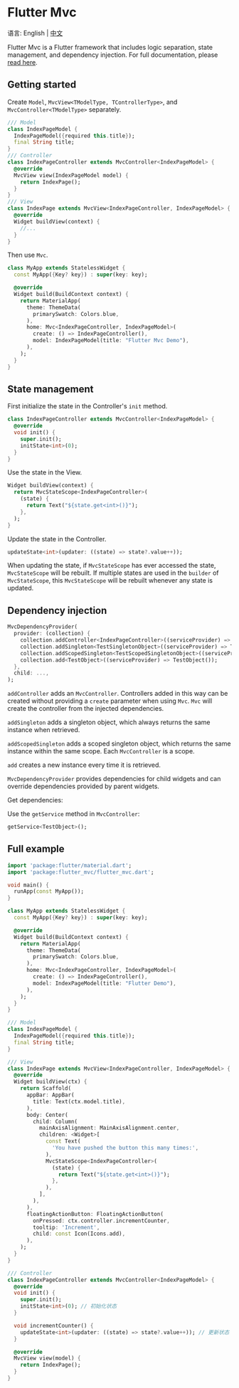 # Flutter Mvc

语言: English | [中文](https://github.com/yiiim/flutter_mvc/blob/master/README-zh.md)

Flutter Mvc is a Flutter framework that includes logic separation, state management, and dependency injection. For full documentation, please [read here](https://github.com/yiiim/flutter_mvc/wiki).

## Getting started

Create `Model`, `MvcView<TModelType, TControllerType>`, and `MvcController<TModelType>` separately.

```dart
/// Model
class IndexPageModel {
  IndexPageModel({required this.title});
  final String title;
}
/// Controller
class IndexPageController extends MvcController<IndexPageModel> {
  @override
  MvcView view(IndexPageModel model) {
    return IndexPage();
  }
}
/// View
class IndexPage extends MvcView<IndexPageController, IndexPageModel> {
  @override
  Widget buildView(context) {
    //...
  }
}
```

Then use `Mvc`.

```dart
class MyApp extends StatelessWidget {
  const MyApp({Key? key}) : super(key: key);

  @override
  Widget build(BuildContext context) {
    return MaterialApp(
      theme: ThemeData(
        primarySwatch: Colors.blue,
      ),
      home: Mvc<IndexPageController, IndexPageModel>(
        create: () => IndexPageController(),
        model: IndexPageModel(title: "Flutter Mvc Demo"),
      ),
    );
  }
}
```

## State management

First initialize the state in the Controller's `init` method.

```dart
class IndexPageController extends MvcController<IndexPageModel> {
  @override
  void init() {
    super.init();
    initState<int>(0);
  }
}
```

Use the state in the View.

```dart
Widget buildView(context) {
  return MvcStateScope<IndexPageController>(
    (state) {
      return Text("${state.get<int>()}");
    },
  );
}
```

Update the state in the Controller.

```dart
updateState<int>(updater: ((state) => state?.value++));
```

When updating the state, if `MvcStateScope` has ever accessed the state, `MvcStateScope` will be rebuilt. If multiple states are used in the `builder` of `MvcStateScope`, this `MvcStateScope` will be rebuilt whenever any state is updated.

## Dependency injection

```dart
MvcDependencyProvider(
  provider: (collection) {
    collection.addController<IndexPageController>((serviceProvider) => IndexPageController());
    collection.addSingleton<TestSingletonObject>((serviceProvider) => TestSingletonObject());
    collection.addScopedSingleton<TestScopedSingletonObject>((serviceProvider) => TestScopedSingletonObject());
    collection.add<TestObject>((serviceProvider) => TestObject());
  },
  child: ...,
);
```

`addController` adds an `MvcController`. Controllers added in this way can be created without providing a `create` parameter when using `Mvc`. `Mvc` will create the controller from the injected dependencies.

`addSingleton` adds a singleton object, which always returns the same instance when retrieved.

`addScopedSingleton` adds a scoped singleton object, which returns the same instance within the same scope. Each `MvcController` is a scope.

`add` creates a new instance every time it is retrieved.

`MvcDependencyProvider` provides dependencies for child widgets and can override dependencies provided by parent widgets.

Get dependencies:

Use the `getService` method in `MvcController`:

```dart
getService<TestObject>();
```

## Full example

```dart
import 'package:flutter/material.dart';
import 'package:flutter_mvc/flutter_mvc.dart';

void main() {
  runApp(const MyApp());
}

class MyApp extends StatelessWidget {
  const MyApp({Key? key}) : super(key: key);

  @override
  Widget build(BuildContext context) {
    return MaterialApp(
      theme: ThemeData(
        primarySwatch: Colors.blue,
      ),
      home: Mvc<IndexPageController, IndexPageModel>(
        create: () => IndexPageController(),
        model: IndexPageModel(title: "Flutter Demo"),
      ),
    );
  }
}

/// Model
class IndexPageModel {
  IndexPageModel({required this.title});
  final String title;
}

/// View
class IndexPage extends MvcView<IndexPageController, IndexPageModel> {
  @override
  Widget buildView(ctx) {
    return Scaffold(
      appBar: AppBar(
        title: Text(ctx.model.title),
      ),
      body: Center(
        child: Column(
          mainAxisAlignment: MainAxisAlignment.center,
          children: <Widget>[
            const Text(
              'You have pushed the button this many times:',
            ),
            MvcStateScope<IndexPageController>(
              (state) {
                return Text("${state.get<int>()}");
              },
            ),
          ],
        ),
      ),
      floatingActionButton: FloatingActionButton(
        onPressed: ctx.controller.incrementCounter,
        tooltip: 'Increment',
        child: const Icon(Icons.add),
      ),
    );
  }
}

/// Controller
class IndexPageController extends MvcController<IndexPageModel> {
  @override
  void init() {
    super.init();
    initState<int>(0); // 初始化状态
  }

  void incrementCounter() {
    updateState<int>(updater: ((state) => state?.value++)); // 更新状态
  }

  @override
  MvcView view(model) {
    return IndexPage();
  }
}
```
